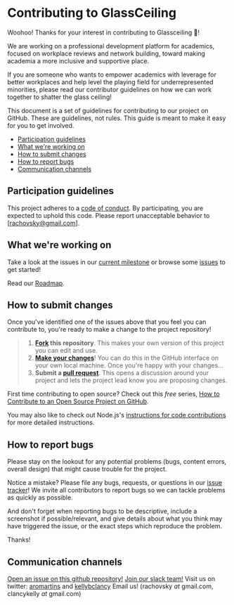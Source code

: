 # Contributing to GlassCeiling

Woohoo! Thanks for your interest in contributing to Glassceiling :tada:! 

We are working on a professional development platform for academics, focused on workplace reviews and network building, toward making academia a more inclusive and supportive place.

If you are someone who wants to empower academics with leverage for better workplaces and help level the playing field for underrepresented minorities, please read our contributor guidelines on how we can work together to shatter the glass ceiling!

This document is a set of guidelines for contributing to our project on GitHub. These are guidelines, not rules. This guide is meant to make it easy for you to get involved.


* [Participation guidelines](#participation-guidelines)
* [What we're working on](#what-were-working-on)
* [How to submit changes](#how-to-submit-changes)
* [How to report bugs](#how-to-report-bugs)
* [Communication channels](#communication-channels)

## Participation guidelines

This project adheres to a [code of conduct](CODE_OF_CONDUCT.md). By participating, you are expected to uphold this code. Please report unacceptable behavior to [rachovsky@gmail.com].

## What we're working on

Take a look at the issues in our [current milestone](https://github.com/voxverus/GlassCeiling/issues?q=is%3Aopen+is%3Aissue+milestone%3AMozsprint) or browse some [issues](https://github.com/voxverus/GlassCeiling/issues) to get started!

Read our [Roadmap](https://docs.google.com/document/d/1vmuGnl6ipPJgVkG9dYw_yOzqBk3-p8EWiEbKyiUunxU/edit?ts=58d83ff5).

## How to submit changes

Once you've identified one of the issues above that you feel you can contribute to, you're ready to make a change to the project repository!
 
> 1. **[Fork](https://help.github.com/articles/fork-a-repo/) this repository**. This makes your own version of this project you can edit and use.
> 2. **[Make your changes](https://guides.github.com/activities/forking/#making-changes)**! You can do this in the GitHub interface on your own local machine. Once you're happy with your changes...
> 3. **Submit a [pull request](https://help.github.com/articles/proposing-changes-to-a-project-with-pull-requests/)**. This opens a discussion around your project and lets the project lead know you are proposing changes.

First time contributing to open source? Check out this *free* series, [How to Contribute to an Open Source Project on GitHub](https://egghead.io/series/how-to-contribute-to-an-open-source-project-on-github).

You may also like to check out Node.js's [instructions for code contributions](https://github.com/nodejs/node/blob/master/CONTRIBUTING.md#code-contributions) for more detailed instructions.

## How to report bugs

Please stay on the lookout for any potential problems (bugs, content errors, overall design) that might cause trouble for the project. 

Notice a mistake? Please file any bugs, requests, or questions in our [issue tracker](GlassCeiling/issues)! We invite all contributors to report bugs so we can tackle problems as quickly as possible. 

And don't forget when reporting bugs to be descriptive, include a screenshot if possible/relevant, and give details about what you think may have triggered the issue, or the exact steps which reproduce the problem. 

Thanks!

## Communication channels

<a href='https://github.com/voxverus/GlassCeiling/issues'>Open an issue on this github repository!</a>
<a href='http://voxverus.slack.com'>Join our slack team!</a>
Visit us on twitter: <a href='https://twitter.com/kellybclancy'>aromartins</a> and <a href='https://twitter.com/kellybclancy'>kellybclancy</a>
Email us! (rachovsky _at_ gmail.com, clancykelly _at_ gmail.com)


